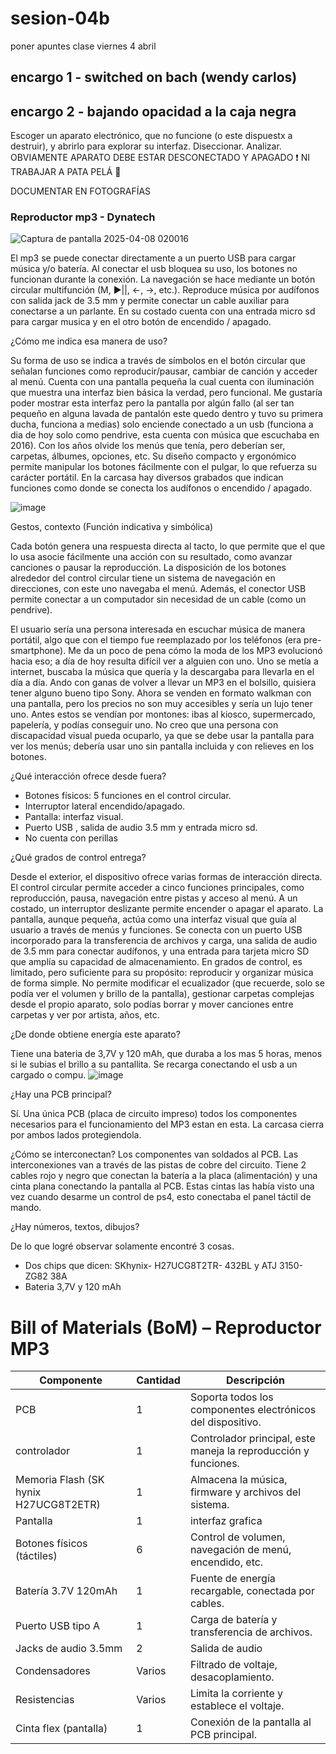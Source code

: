 # sesion-04b
poner apuntes clase viernes 4 abril










## encargo 1 - switched on bach (wendy carlos)




## encargo 2 - bajando opacidad a la caja negra

Escoger un aparato electrónico, que no funcione (o este dispuestx a destruir), y abrirlo para explorar su interfaz. Diseccionar. Analizar. OBVIAMENTE APARATO DEBE ESTAR DESCONECTADO Y APAGADO ❗ NI TRABAJAR A PATA PELÁ 🦶

DOCUMENTAR EN FOTOGRAFÍAS





### Reproductor mp3 - Dynatech

![Captura de pantalla 2025-04-08 020016](https://github.com/user-attachments/assets/a205a71a-6b5a-4965-8cc1-980ed474e62f)

El mp3 se puede conectar directamente a un puerto USB para cargar música y/o batería. Al conectar el usb bloquea su uso, los botones no funcionan durante la conexión. La navegación se hace mediante un botón circular multifunción (M, ▶||, ←, →, etc.). Reproduce música por audífonos con salida jack de 3.5 mm y permite conectar un cable auxiliar para conectarse a un parlante. En su costado cuenta con una entrada micro sd para cargar musica y en el otro botón de encendido / apagado. 

¿Cómo me indica esa manera de uso?

Su forma de uso se indica a través de símbolos en el botón circular que señalan funciones como reproducir/pausar, cambiar de canción y acceder al menú. Cuenta con una pantalla pequeña la cual cuenta con iluminación que muestra una interfaz bien básica la verdad, pero funcional. Me gustaría poder mostrar esta interfaz pero la pantalla por algún fallo (al ser tan pequeño en alguna lavada de pantalón este quedo dentro y tuvo su primera ducha, funciona a medias) solo enciende conectado a un usb (funciona a dia de hoy solo como pendrive, esta cuenta con música que escuchaba en 2016). Con los años olvide los menús que tenía, pero deberían ser, carpetas, álbumes, opciones, etc. Su diseño compacto y ergonómico permite manipular los botones fácilmente con el pulgar, lo que refuerza su carácter portátil. En la carcasa hay diversos grabados que indican funciones como donde se conecta los audífonos o encendido / apagado.

![image](https://github.com/user-attachments/assets/6fb79057-2f50-4dc0-b895-b12da567411b)

Gestos, contexto (Función indicativa y simbólica)

Cada botón genera una respuesta directa al tacto, lo que permite que el que lo usa asocie fácilmente una acción con su resultado, como avanzar canciones o pausar la reproducción. La disposición de los botones alrededor del control circular tiene un sistema de navegación en direcciones, con este uno navegaba el menú. Además, el conector USB permite conectar a un computador sin necesidad de un cable (como un pendrive).

El usuario sería una persona interesada en escuchar música de manera portátil, algo que con el tiempo fue reemplazado por los teléfonos (era pre-smartphone). Me da un poco de pena cómo la moda de los MP3 evolucionó hacia eso; a día de hoy resulta difícil ver a alguien con uno. Uno se metía a internet, buscaba la música que quería y la descargaba para llevarla en el día a día. Ando con ganas de volver a llevar un MP3 en el bolsillo, quisiera tener alguno bueno tipo Sony. Ahora se venden en formato walkman con una pantalla, pero los precios no son muy accesibles y sería un lujo tener uno. Antes estos se vendían por montones: ibas al kiosco, supermercado, papelería, y podías conseguir uno. No creo que una persona con discapacidad visual pueda ocuparlo, ya que se debe usar la pantalla para ver los menús; debería usar uno sin pantalla incluida y con relieves en los botones.

¿Qué interacción ofrece desde fuera? 

- Botones físicos: 5 funciones en el control circular.
- Interruptor lateral encendido/apagado.
- Pantalla: interfaz visual.
- Puerto USB , salida de audio 3.5 mm y entrada micro sd.
- No cuenta con perillas

¿Qué grados de control entrega?

Desde el exterior, el dispositivo ofrece varias formas de interacción directa. El control circular permite acceder a cinco funciones principales, como reproducción, pausa, navegación entre pistas y acceso al menú. A un costado, un interruptor deslizante permite encender o apagar el aparato. La pantalla, aunque pequeña, actúa como una interfaz visual que guía al usuario a través de menús y funciones. Se conecta con un puerto USB incorporado para la transferencia de archivos y carga, una salida de audio de 3.5 mm para conectar audífonos, y una entrada para tarjeta micro SD que amplía su capacidad de almacenamiento. En grados de control, es limitado, pero suficiente para su propósito: reproducir y organizar música de forma simple. No permite modificar el ecualizador (que recuerde, solo se podía ver el volumen y brillo de la pantalla), gestionar carpetas complejas desde el propio aparato, solo podías borrar y mover canciones entre carpetas y ver por artista, años, etc.

¿De donde obtiene energía este aparato?

Tiene una bateria de 3,7V y 120 mAh, que duraba a los mas 5 horas, menos si le subias el brillo a su pantallita. Se recarga conectando el usb a un cargado o compu.
![image](https://github.com/user-attachments/assets/08db536d-6c58-4501-802a-cf32a0175f6c) 

¿Hay una PCB principal?

Sí. Una única PCB (placa de circuito impreso) todos los componentes necesarios para el funcionamiento del MP3 estan en esta. La carcasa cierra por ambos lados protegiendola.

¿Cómo se interconectan? 
Los componentes van soldados al PCB. Las interconexiones van a través de las pistas de cobre del circuito. Tiene 2 cables rojo y negro que conectan la batería a la placa (alimentación) y una cinta plana conectando la pantalla al PCB. Estas cintas las había visto una vez cuando desarme un control de ps4, esto conectaba el panel táctil de mando. 


¿Hay números, textos, dibujos?

De lo que logré observar solamente encontré 3 cosas. 
- Dos chips que dicen: SKhynix- H27UCG8T2TR- 432BL y ATJ 3150- ZG82 38A
- Bateria 3,7V y 120 mAh  

# Bill of Materials (BoM) – Reproductor MP3

| Componente                 | Cantidad | Descripción                                                 |
|----------------------------|----------|-------------------------------------------------------------|
| PCB                        | 1        | Soporta todos los componentes electrónicos del dispositivo. |
| controlador                | 1        | Controlador principal, este maneja la reproducción y funciones. |
| Memoria Flash (SK hynix H27UCG8T2ETR) | 1 | Almacena la música, firmware y archivos del sistema.    |
| Pantalla                   | 1        | interfaz grafica                                            |
| Botones físicos (táctiles) | 6        | Control de volumen, navegación de menú, encendido, etc.     |
| Batería  3.7V 120mAh       | 1        | Fuente de energía recargable, conectada por cables.         |
| Puerto USB tipo A          | 1        | Carga de batería y transferencia de archivos.               |
| Jacks de audio 3.5mm       | 2        | Salida de audio                                             |
| Condensadores              | Varios  | Filtrado de voltaje, desacoplamiento.                        |
| Resistencias               | Varios   | Limita la corriente y establece el voltaje.                 |
| Cinta flex (pantalla)      | 1        | Conexión de la pantalla al PCB principal.                   |




